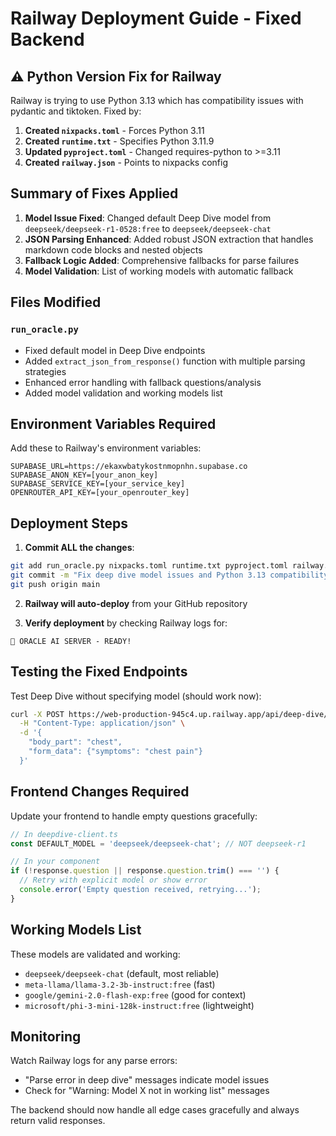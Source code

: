 # Railway Deployment Guide - Fixed Backend

## ⚠️ Python Version Fix for Railway

Railway is trying to use Python 3.13 which has compatibility issues with pydantic and tiktoken. Fixed by:

1. **Created `nixpacks.toml`** - Forces Python 3.11
2. **Created `runtime.txt`** - Specifies Python 3.11.9
3. **Updated `pyproject.toml`** - Changed requires-python to >=3.11
4. **Created `railway.json`** - Points to nixpacks config

## Summary of Fixes Applied

1. **Model Issue Fixed**: Changed default Deep Dive model from `deepseek/deepseek-r1-0528:free` to `deepseek/deepseek-chat`
2. **JSON Parsing Enhanced**: Added robust JSON extraction that handles markdown code blocks and nested objects
3. **Fallback Logic Added**: Comprehensive fallbacks for parse failures
4. **Model Validation**: List of working models with automatic fallback

## Files Modified

### `run_oracle.py`
- Fixed default model in Deep Dive endpoints
- Added `extract_json_from_response()` function with multiple parsing strategies
- Enhanced error handling with fallback questions/analysis
- Added model validation and working models list

## Environment Variables Required

Add these to Railway's environment variables:
```
SUPABASE_URL=https://ekaxwbatykostnmopnhn.supabase.co
SUPABASE_ANON_KEY=[your_anon_key]
SUPABASE_SERVICE_KEY=[your_service_key]
OPENROUTER_API_KEY=[your_openrouter_key]
```

## Deployment Steps

1. **Commit ALL the changes**:
```bash
git add run_oracle.py nixpacks.toml runtime.txt pyproject.toml railway.json
git commit -m "Fix deep dive model issues and Python 3.13 compatibility"
git push origin main
```

2. **Railway will auto-deploy** from your GitHub repository

3. **Verify deployment** by checking Railway logs for:
```
🚀 ORACLE AI SERVER - READY!
```

## Testing the Fixed Endpoints

Test Deep Dive without specifying model (should work now):
```bash
curl -X POST https://web-production-945c4.up.railway.app/api/deep-dive/start \
  -H "Content-Type: application/json" \
  -d '{
    "body_part": "chest",
    "form_data": {"symptoms": "chest pain"}
  }'
```

## Frontend Changes Required

Update your frontend to handle empty questions gracefully:

```typescript
// In deepdive-client.ts
const DEFAULT_MODEL = 'deepseek/deepseek-chat'; // NOT deepseek-r1

// In your component
if (!response.question || response.question.trim() === '') {
  // Retry with explicit model or show error
  console.error('Empty question received, retrying...');
}
```

## Working Models List

These models are validated and working:
- `deepseek/deepseek-chat` (default, most reliable)
- `meta-llama/llama-3.2-3b-instruct:free` (fast)
- `google/gemini-2.0-flash-exp:free` (good for context)
- `microsoft/phi-3-mini-128k-instruct:free` (lightweight)

## Monitoring

Watch Railway logs for any parse errors:
- "Parse error in deep dive" messages indicate model issues
- Check for "Warning: Model X not in working list" messages

The backend should now handle all edge cases gracefully and always return valid responses.